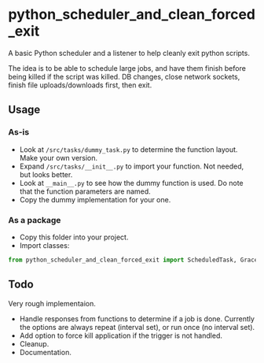 # python_scheduler_and_clean_forced_exit
A basic Python scheduler and a listener to help cleanly exit python scripts.

The idea is to be able to schedule large jobs, and have them finish before being killed if the script was killed. DB changes, close network sockets, finish file uploads/downloads first, then exit.

## Usage
### As-is
- Look at `/src/tasks/dummy_task.py` to determine the function layout. Make your own version.
- Expand `/src/tasks/__init__.py` to import your function. Not needed, but looks better.
- Look at `__main__.py` to see how the dummy function is used. Do note that the function parameters are named.
- Copy the dummy implementation for your one.

### As a package
- Copy this folder into your project.
- Import classes:
```python
from python_scheduler_and_clean_forced_exit import ScheduledTask, GracefulKiller
```

## Todo
Very rough implementaion.
- Handle responses from functions to determine if a job is done. Currently the options are always repeat (interval set), or run once (no interval set).
- Add option to force kill application if the trigger is not handled.
- Cleanup.
- Documentation.
